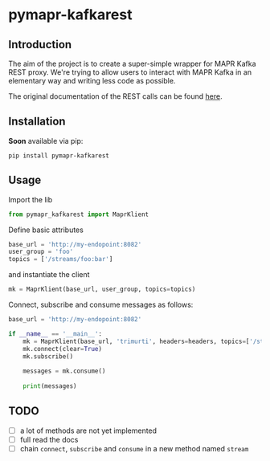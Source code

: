 # pymapr-kafkarest


## Introduction

The aim of the project is to create a super-simple wrapper for MAPR Kafka REST proxy.
We're trying to allow users to interact with MAPR Kafka in an elementary way and writing 
less code as possible.

The original documentation of the REST calls can be found [here](https://docs.datafabric.hpe.com/61/Kafka/REST-proxy.html).

## Installation

**Soon** available via pip:

```shell
pip install pymapr-kafkarest
```

## Usage

Import the lib

```python
from pymapr_kafkarest import MaprKlient
```

Define basic attributes

```python
base_url = 'http://my-endopoint:8082'
user_group = 'foo'
topics = ['/streams/foo:bar']
```

and instantiate the client

```python
mk = MaprKlient(base_url, user_group, topics=topics)
```

Connect, subscribe and consume messages as follows:

```python
base_url = 'http://my-endopoint:8082'

if __name__ == '__main__':
    mk = MaprKlient(base_url, 'trimurti', headers=headers, topics=['/streams/trimurti:frameadv'])
    mk.connect(clear=True)
    mk.subscribe()
    
    messages = mk.consume()
    
    print(messages)
```

## TODO

- [ ] a lot of methods are not yet implemented
- [ ] full read the docs
- [ ] chain `connect`, `subscribe` and `consume` in a new method named `stream` 